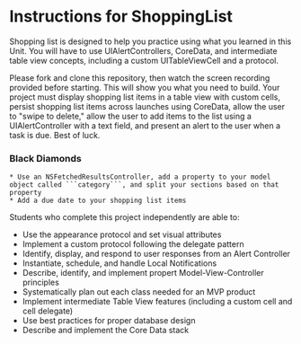 # Instructions for ShoppingList

Shopping list is designed to help you practice using what you learned in this Unit. You will have to use UIAlertControllers, CoreData, and intermediate table view concepts, including a custom UITableViewCell and a protocol.

Please fork and clone this repository, then watch the screen recording provided before starting. This will show you what you need to build. Your project must display shopping list items in a table view with custom cells, persist shopping list items across launches using CoreData, allow the user to "swipe to delete," allow the user to add items to the list using a UIAlertController with a text field, and present an alert to the user when a task is due. Best of luck.

### Black Diamonds
	* Use an NSFetchedResultsController, add a property to your model object called ```category```, and split your sections based on that property
	* Add a due date to your shopping list items

Students who complete this project independently are able to:
  * Use the appearance protocol and set visual attributes
  * Implement a custom protocol following the delegate pattern
  * Identify, display, and respond to user responses from an Alert Controller
  * Instantiate, schedule, and handle Local Notifications
  * Describe, identify, and implement propert Model-View-Controller principles
  * Systematically plan out each class needed for an MVP product
  * Implement intermediate Table View features (including a custom cell and cell delegate)
  * Use best practices for proper database design
  * Describe and implement the Core Data stack